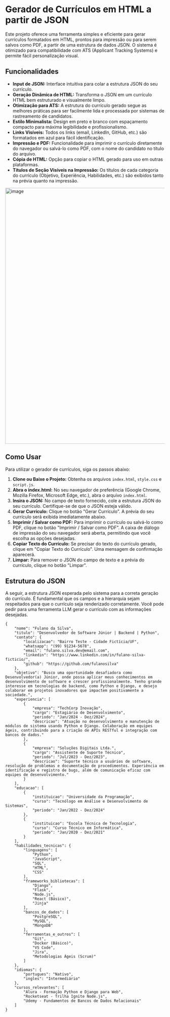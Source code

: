 

# Gerador de Currículos em HTML a partir de JSON

Este projeto oferece uma ferramenta simples e eficiente para gerar currículos formatados em HTML, prontos para impressão ou para serem salvos como PDF, a partir de uma estrutura de dados JSON. O sistema é otimizado para compatibilidade com ATS (Applicant Tracking Systems) e permite fácil personalização visual.

## Funcionalidades

- **Input de JSON:** Interface intuitiva para colar a estrutura JSON do seu currículo.
- **Geração Dinâmica de HTML:** Transforma o JSON em um currículo HTML bem estruturado e visualmente limpo.
- **Otimização para ATS:** A estrutura do currículo gerado segue as melhores práticas para ser facilmente lida e processada por sistemas de rastreamento de candidatos.
- **Estilo Minimalista:** Design em preto e branco com espaçamento compacto para máxima legibilidade e profissionalismo.
- **Links Visíveis:** Todos os links (email, LinkedIn, GitHub, etc.) são formatados em azul para fácil identificação.
- **Impressão e PDF:** Funcionalidade para imprimir o currículo diretamente do navegador ou salvá-lo como PDF, com o nome do candidato no título do arquivo.
- **Cópia de HTML:** Opção para copiar o HTML gerado para uso em outras plataformas.
- **Títulos de Seção Visíveis na Impressão:** Os títulos de cada categoria do currículo (Objetivo, Experiência, Habilidades, etc.) são exibidos tanto na prévia quanto na impressão.

<img width="960" height="808" alt="image" src="https://github.com/user-attachments/assets/cb047f4a-906f-4319-9b06-f91f4651bc0a" />

## Como Usar

Para utilizar o gerador de currículos, siga os passos abaixo:

1. **Clone ou Baixe o Projeto:** Obtenha os arquivos `index.html`, `style.css` e `script.js`.
2. **Abra o index.html:** No seu navegador de preferência (Google Chrome, Mozilla Firefox, Microsoft Edge, etc.), abra o arquivo `index.html`.
3. **Insira o JSON:** No campo de texto fornecido, cole a estrutura JSON do seu currículo. Certifique-se de que o JSON esteja válido.
4. **Gerar Currículo:** Clique no botão "Gerar Currículo". A prévia do seu currículo será exibida imediatamente abaixo.
5. **Imprimir / Salvar como PDF:** Para imprimir o currículo ou salvá-lo como PDF, clique no botão "Imprimir / Salvar como PDF". A caixa de diálogo de impressão do seu navegador será aberta, permitindo que você escolha as opções desejadas.
6. **Copiar Texto do Currículo:** Se precisar do texto do currículo gerado, clique em "Copiar Texto do Currículo". Uma mensagem de confirmação aparecerá.
7. **Limpar:** Para remover o JSON do campo de texto e a prévia do currículo, clique no botão "Limpar".

## Estrutura do JSON

A seguir, a estrutura JSON esperada pelo sistema para a correta geração do currículo. É fundamental que os campos e a hierarquia sejam respeitados para que o currículo seja renderizado corretamente. Você pode pedir para uma ferramenta LLM gerar o currículo com as informações desejadas.

```
{
    "nome": "Fulano da Silva",
    "titulo": "Desenvolvedor de Software Júnior | Backend | Python",
    "contato": {
        "localizacao": "Bairro Teste - Cidade Fictícia/UF",
        "whatsapp": "(99) 91234-5678",
        "email": "fulano.silva.dev@email.com",
        "linkedin": "https://www.linkedin.com/in/fulano-silva-ficticio/",
        "github": "https://github.com/fulanosilva"
    },
    "objetivo": "Busco uma oportunidade desafiadora como Desenvolvedor(a) Júnior, onde possa aplicar meus conhecimentos em desenvolvimento de software e crescer profissionalmente. Tenho grande interesse em tecnologias de backend, como Python e Django, e desejo colaborar em projetos inovadores que impactem positivamente a sociedade.",
    "experiencia": [
        {
            "empresa": "TechCorp Inovação",
            "cargo": "Estagiário de Desenvolvimento",
            "periodo": "Jan/2024 - Dez/2024",
            "descricao": "Atuação no desenvolvimento e manutenção de módulos de sistema usando Python e Django. Colaboração em equipes ágeis, contribuindo para a criação de APIs RESTful e integração com bancos de dados."
        },
        {
            "empresa": "Soluções Digitais Ltda.",
            "cargo": "Assistente de Suporte Técnico",
            "periodo": "Jul/2023 - Dez/2023",
            "descricao": "Suporte técnico a usuários de software, resolução de problemas e documentação de procedimentos. Experiência em identificação e registro de bugs, além de comunicação eficaz com equipes de desenvolvimento."
        }
    ],
    "educacao": [
        {
            "instituicao": "Universidade da Programação",
            "curso": "Tecnólogo em Análise e Desenvolvimento de Sistemas",
            "periodo": "Jan/2022 - Dez/2024"
        },
        {
            "instituicao": "Escola Técnica de Tecnologia",
            "curso": "Curso Técnico em Informática",
            "periodo": "Jan/2020 - Dez/2021"
        }
    ],
    "habilidades_tecnicas": {
        "linguagens": [
            "Python",
            "JavaScript",
            "SQL",
            "HTML",
            "CSS"
        ],
        "frameworks_bibliotecas": [
            "Django",
            "Flask",
            "Node.js",
            "React (Básico)",
            "Jinja"
        ],
        "bancos_de_dados": [
            "PostgreSQL",
            "MySQL",
            "MongoDB"
        ],
        "ferramentas_e_outros": [
            "Git",
            "Docker (Básico)",
            "VS Code",
            "Jira",
            "Metodologias Ágeis (Scrum)"
        ]
    },
    "idiomas": {
        "portugues": "Nativo",
        "ingles": "Intermediário"
    },
    "cursos_relevantes": [
        "Alura - Formação Python e Django para Web",
        "Rocketseat - Trilha Ignite Node.js",
        "Udemy - Fundamentos de Bancos de Dados Relacionais"
    ]
}
```

